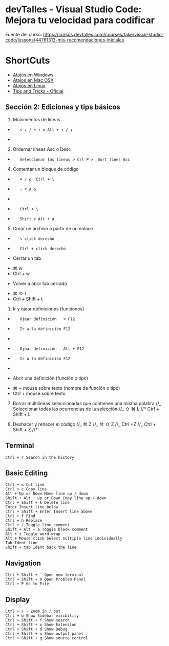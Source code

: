# devTalles - Visual Studio Code: Mejora tu velocidad para codificar

Fuente del curso: https://cursos.devtalles.com/courses/take/visual-studio-code/lessons/44761313-mis-recomendaciones-iniciales

# ShortCuts

- [Atajos en Windows](https://code.visualstudio.com/shortcuts/keyboard-shortcuts-windows.pdf)
- [Atajos en Mac OSX](https://code.visualstudio.com/shortcuts/keyboard-shortcuts-macos.pdf)
- [Atajos en Linux](https://code.visualstudio.com/shortcuts/keyboard-shortcuts-linux.pdf)
- [Tips and Tricks - Oficial](https://code.visualstudio.com/docs/getstarted/tips-and-tricks)

## Sección 2: Ediciones y tips básicos

1.  Movimientos de líneas

-        ⌥ ↓ / ⌥ ↑ o Alt + ↑ / ↓
-

2.  Ordernar líneas Asc o Desc

-        Seleccionar las líneas > Crl P >  Sort lines Asc

4.  Comentar un bloque de código

-        ⌘ / o  Ctrl + \
-        ⇧ ⌥ A o
-
-        Ctrl + \
-        Shift + Alt + A

5.  Crear un archivo a partir de un enlace <a href="enlace-aquí"></a>

-        ⌥ click derecho
-        Ctrl + click derecho

* Cerrar un tab

- ⌘ w
- Ctrl + w

* Volver a abrir tab cerrado

- ⌘ ⇧ t
- Ctrl + Shift + t

1.  Ir y ojear definiciones (funciones)

-        Ojear definición   ⌥ F12
-        Ir a la definición F12
-
-        Ojear definición   Alt + F12
-        Ir a la definición F12
-

* Abrir una definición (función o tipo)

- ⌘ + mouse sobre texto (nombre de función o tipo)
- Ctrl + mouse sobre texto

7.  Borrar multilíneas seleccionadas que contienen una misma palabra
    //_ Seleccionar todas las ocurrencias de la selección
    //_ ⇧ ⌘ L
    //\* Ctrl + Shift + L

8.  Deshacer y rehacer el código
    //_ ⌘ Z
    //_ ⌘ ⇧ Z
    //_ Ctrl +Z
    //_ Ctrl + Shift + Z
    //\*

## Terminal

    Ctrl + r Search in the history

## Basic Editing

    Ctrl + x Cut line
    Ctrl + c Copy line
    Alt + Up or Down Move line up / down
    Shift + Alt + Up or Down Copy line up / down
    Ctrl + Shift + k Delete line
    Enter Insert line below
    Ctrl + Shift + Enter Insert line above
    Ctrl + f Find
    Ctrl + h Replace
    Ctrl + / Toggle line comment
    Shift + Alt + a Toggle block comment
    Alt + z Toggle word wrap
    Alt + Mouse click Select multiple line individually
    Tab Ident line
    Shift + tab Ident back the line

## Navigation

    Ctrl + Shift + ` Open new terminal
    Ctrl + Shift + m Open Problem Panel
    Ctrl + P Go to File

## Display

    Ctrl + / - Zoom in / out
    Ctrl + b Show Sidebar visibility
    Ctrl + Shift + f Show search
    Ctrl + Shift + x Show Extension
    Ctrl + Shift + d Show Debug
    Ctrl + Shift + u Show output panel
    Ctrl + Shift + g Show source control
